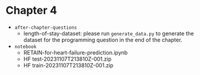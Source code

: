 # Chapter 4

- `after-chapter-questions`
    - length-of-stay-dataset: please run `generate_data.py` to generate the dataset for the programming question in the end of the chapter.
- `notebook`
    - RETAIN-for-heart-failure-prediction.ipynb
    - HF test-20231107T213810Z-001.zip
    - HF train-20231107T213810Z-001.zip